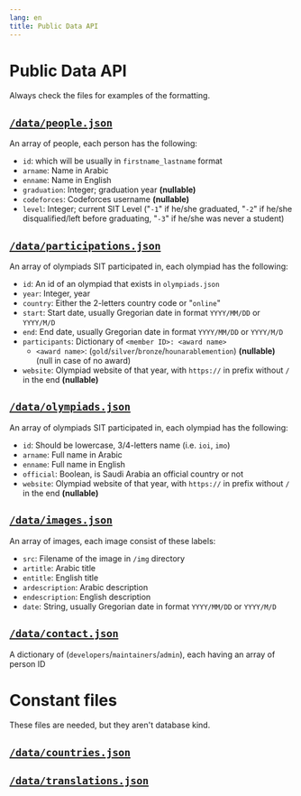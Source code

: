 ```yaml
---
lang: en
title: Public Data API
---
```

# Public Data API

Always check the files for examples of the formatting.

## [`/data/people.json`](/data/people.json)
An array of people, each person has the following:
- `id`: which will be usually in `firstname_lastname` format
- `arname`: Name in Arabic
- `enname`: Name in English 
- `graduation`: Integer; graduation year **(nullable)**
- `codeforces`: Codeforces username **(nullable)**
- `level`: Integer; current SIT Level ("`-1`" if he/she graduated, "`-2`" if he/she disqualified/left before graduating, "`-3`" if he/she was never a student)

## [`/data/participations.json`](/data/participations.json)
An array of olympiads SIT participated in, each olympiad has the following:
- `id`: An id of an olympiad that exists in `olympiads.json`
- `year`: Integer, year
- `country`: Either the 2-letters country code or "`online`"
- `start`: Start date, usually Gregorian date in format `YYYY/MM/DD` or `YYYY/M/D`
- `end`: End date, usually Gregorian date in format `YYYY/MM/DD` or `YYYY/M/D`
- `participants`: Dictionary of `<member ID>: <award name>`
    - `<award name>`: (`gold`/`silver`/`bronze`/`hounarablemention`) **(nullable)** (null in case of no award)
- `website`: Olympiad website of that year, with `https://` in prefix without `/` in the end **(nullable)**

## [`/data/olympiads.json`](/data/olympiads.json)
An array of olympiads SIT participated in, each olympiad has the following:
- `id`: Should be lowercase, 3/4-letters name (i.e. `ioi`, `imo`)
- `arname`: Full name in Arabic
- `enname`: Full name in English 
- `official`: Boolean, is Saudi Arabia an official country or not
- `website`: Olympiad website of that year, with `https://` in prefix without `/` in the end **(nullable)**

## [`/data/images.json`](/data/images.json)
An array of images, each image consist of these labels:
- `src`: Filename of the image in `/img` directory
- `artitle`: Arabic title
- `entitle`: English title
- `ardescription`: Arabic description
- `endescription`: English description
- `date`: String, usually Gregorian date in format `YYYY/MM/DD` or `YYYY/M/D`

## [`/data/contact.json`](/data/contact.json)
A dictionary of (`developers`/`maintainers`/`admin`), each having an array of person ID


# Constant files
These files are needed, but they aren't database kind.
## [`/data/countries.json`](/data/countries.json)
## [`/data/translations.json`](/data/translations.json)
